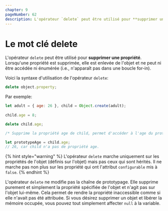 ```yaml
---
chapter: 9
pageNumber: 62
description: L'opérateur `delete` peut être utilisé pour **supprimer une propriété**. Lorsqu'une propriété est supprimée, elle est enlevée de l'objet et ne peut ni être accédée ni énumérée (i.e., n'apparaît pas dans une boucle for-in).
---
```

# Le mot clé delete

L'opérateur `delete` peut être utilisé pour **supprimer une propriété**. Lorsqu'une propriété est supprimée, elle est enlevée de l'objet et ne peut ni être accédée ni énumérée (i.e., n'apparaît pas dans une boucle for-in).

Voici la syntaxe d'utilisation de l'opérateur `delete`:

```javascript
delete object.property;
```

Par exemple:

```javascript
let adult = { age: 26 }, child = Object.create(adult);
  
child.age = 8;

delete child.age;

/* Supprime la propriété age de child, permet d'accéder à l'age du protype car il n'est plus masqué */

let prototypeAge = child.age;
// 26, car child n'a pas de propriété age.
```

{% hint style="warning" %}
L'opérateur `delete` marche uniquement sur les propriétés de l'objet (définis sur l'objet) mais pas ceux qui sont hérités.  Il ne marche pas non plus sur les propriété qui ont l'attribut `configurable` mis à `false`.
{% endhint %}

L'opérateur `delete` ne modifie pas la chaîne de prototypage. Elle supprime purement et simplement la propriété spécifiée de l'objet et  n'agit pas sur l'objet lui-même. Cela permet de rendre la propriété inaccessible comme si elle n'avait pas été attribuée. Si vous désirez supprimer un objet et libérer la mémoire occupée, vous pouvez tout simplement affecter `null` à la variable.
